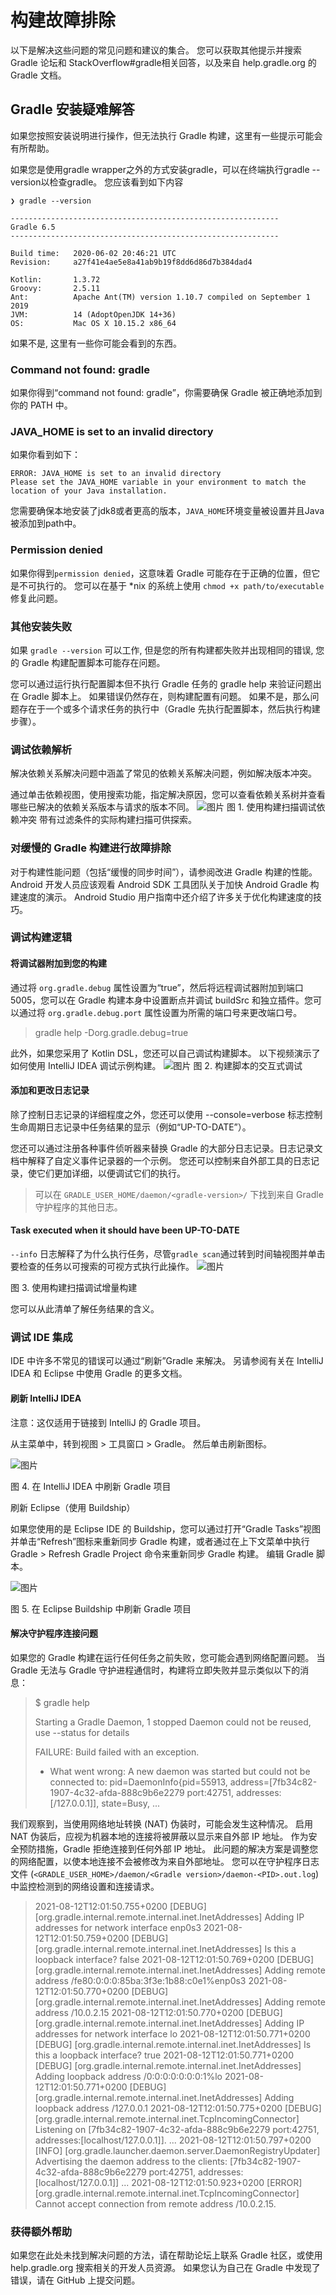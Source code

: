 # 构建故障排除

以下是解决这些问题的常见问题和建议的集合。 您可以获取其他提示并搜索 Gradle 论坛和 StackOverflow#gradle相关回答，以及来自 help.gradle.org 的 Gradle 文档。

## Gradle 安装疑难解答
如果您按照安装说明进行操作，但无法执行 Gradle 构建，这里有一些提示可能会有所帮助。

如果您是使用gradle wrapper之外的方式安装gradle，可以在终端执行gradle --version以检查gradle。
您应该看到如下内容
```
❯ gradle --version

------------------------------------------------------------
Gradle 6.5
------------------------------------------------------------

Build time:   2020-06-02 20:46:21 UTC
Revision:     a27f41e4ae5e8a41ab9b19f8dd6d86d7b384dad4

Kotlin:       1.3.72
Groovy:       2.5.11
Ant:          Apache Ant(TM) version 1.10.7 compiled on September 1 2019
JVM:          14 (AdoptOpenJDK 14+36)
OS:           Mac OS X 10.15.2 x86_64
```
如果不是, 这里有一些你可能会看到的东西。
### Command not found: gradle
如果你得到“command not found: gradle”，你需要确保 Gradle 被正确地添加到你的 PATH 中。

### JAVA_HOME is set to an invalid directory

如果你看到如下：
```
ERROR: JAVA_HOME is set to an invalid directory
Please set the JAVA_HOME variable in your environment to match the location of your Java installation.

```
您需要确保本地安装了jdk8或者更高的版本，`JAVA_HOME`环境变量被设置并且Java被添加到path中。

### Permission denied

如果你得到`permission denied`，这意味着 Gradle 可能存在于正确的位置，但它是不可执行的。 您可以在基于 *nix 的系统上使用 `chmod +x path/to/executable` 修复此问题。

### 其他安装失败
如果 `gradle --version` 可以工作, 但是您的所有构建都失败并出现相同的错误, 您的 Gradle 构建配置脚本可能存在问题。

您可以通过运行执行配置脚本但不执行 Gradle 任务的 gradle help 来验证问题出在 Gradle 脚本上。 如果错误仍然存在，则构建配置有问题。 如果不是，那么问题存在于一个或多个请求任务的执行中（Gradle 先执行配置脚本，然后执行构建步骤）。

### 调试依赖解析
解决依赖关系解决问题中涵盖了常见的依赖关系解决问题，例如解决版本冲突。

通过单击依赖视图，使用搜索功能，指定解决原因，您可以查看依赖关系树并查看哪些已解决的依赖关系版本与请求的版本不同。
![图片](https://docs.gradle.org/current/userguide/img/troubleshooting-dependency-management-build-scan.png)
图 1. 使用构建扫描调试依赖冲突
带有过滤条件的实际构建扫描可供探索。

### 对缓慢的 Gradle 构建进行故障排除
对于构建性能问题（包括“缓慢的同步时间”），请参阅改进 Gradle 构建的性能。
Android 开发人员应该观看 Android SDK 工具团队关于加快 Android Gradle 构建速度的演示。 Android Studio 用户指南中还介绍了许多关于优化构建速度的技巧。

### 调试构建逻辑
#### 将调试器附加到您的构建
通过将 `org.gradle.debug` 属性设置为“true”，然后将远程调试器附加到端口 5005，您可以在 Gradle 构建本身中设置断点并调试 buildSrc 和独立插件。您可以通过将 `org.gradle.debug.port` 属性设置为所需的端口号来更改端口号。
> gradle help -Dorg.gradle.debug=true


此外，如果您采用了 Kotlin DSL，您还可以自己调试构建脚本。
以下视频演示了如何使用 IntelliJ IDEA 调试示例构建。
![图片](https://docs.gradle.org/current/userguide/img/remote-debug-gradle.gif)
图 2. 构建脚本的交互式调试

#### 添加和更改日志记录
除了控制日志记录的详细程度之外，您还可以使用 --console=verbose 标志控制生命周期日志记录中任务结果的显示（例如“UP-TO-DATE”）。

您还可以通过注册各种事件侦听器来替换 Gradle 的大部分日志记录。日志记录文档中解释了自定义事件记录器的一个示例。 您还可以控制来自外部工具的日志记录，使它们更加详细，以便调试它们的执行。
> 可以在 `GRADLE_USER_HOME/daemon/<gradle-version>/` 下找到来自 Gradle 守护程序的其他日志。

#### Task executed when it should have been UP-TO-DATE
`--info` 日志解释了为什么执行任务，尽管`gradle scan`通过转到时间轴视图并单击要检查的任务以可搜索的可视方式执行此操作。
![图片](https://docs.gradle.org/current/userguide/img/troubleshooting-task-execution-build-scan.png)

图 3. 使用构建扫描调试增量构建

您可以从此清单了解任务结果的含义。

### 调试 IDE 集成
IDE 中许多不常见的错误可以通过“刷新”Gradle 来解决。 另请参阅有关在 IntelliJ IDEA 和 Eclipse 中使用 Gradle 的更多文档。

#### 刷新 IntelliJ IDEA
注意：这仅适用于链接到 IntelliJ 的 Gradle 项目。

从主菜单中，转到视图 > 工具窗口 > Gradle。 然后单击刷新图标。

![图片](https://docs.gradle.org/current/userguide/img/troubleshooting-refresh-intellij.png)

图 4. 在 IntelliJ IDEA 中刷新 Gradle 项目

刷新 Eclipse（使用 Buildship）

如果您使用的是 Eclipse IDE 的 Buildship，您可以通过打开“Gradle Tasks”视图并单击“Refresh”图标来重新同步 Gradle 构建，或者通过在上下文菜单中执行 Gradle > Refresh Gradle Project 命令来重新同步 Gradle 构建。 编辑 Gradle 脚本。

![图片](https://docs.gradle.org/current/userguide/img/troubleshooting-refresh-eclipse.png)

图 5. 在 Eclipse Buildship 中刷新 Gradle 项目

#### 解决守护程序连接问题

如果您的 Gradle 构建在运行任何任务之前失败，您可能会遇到网络配置问题。 当 Gradle 无法与 Gradle 守护进程通信时，构建将立即失败并显示类似以下的消息：

> $ gradle help
>
> Starting a Gradle Daemon, 1 stopped Daemon could not be reused, use --status for details
>
> FAILURE: Build failed with an exception.
>
> * What went wrong:
> A new daemon was started but could not be connected to: pid=DaemonInfo{pid=55913, address=[7fb34c82-1907-4c32-afda-888c9b6e2279 port:42751, addresses:[/127.0.0.1]], state=Busy, ...

我们观察到，当使用网络地址转换 (NAT) 伪装时，可能会发生这种情况。 启用 NAT 伪装后，应视为机器本地的连接将被屏蔽以显示来自外部 IP 地址。 作为安全预防措施，Gradle 拒绝连接到任何外部 IP 地址。
此问题的解决方案是调整您的网络配置，以使本地连接不会被修改为来自外部地址。
您可以在守护程序日志文件 (`<GRADLE_USER_HOME>/daemon/<Gradle version>/daemon-<PID>.out.log`) 中监控检测到的网络设置和连接请求。

> 2021-08-12T12:01:50.755+0200 [DEBUG] [org.gradle.internal.remote.internal.inet.InetAddresses] Adding IP addresses for network interface enp0s3
> 2021-08-12T12:01:50.759+0200 [DEBUG] [org.gradle.internal.remote.internal.inet.InetAddresses] Is this a loopback interface? false
> 2021-08-12T12:01:50.769+0200 [DEBUG] [org.gradle.internal.remote.internal.inet.InetAddresses] Adding remote address /fe80:0:0:0:85ba:3f3e:1b88:c0e1%enp0s3
> 2021-08-12T12:01:50.770+0200 [DEBUG] [org.gradle.internal.remote.internal.inet.InetAddresses] Adding remote address /10.0.2.15
> 2021-08-12T12:01:50.770+0200 [DEBUG] [org.gradle.internal.remote.internal.inet.InetAddresses] Adding IP addresses for network interface lo
> 2021-08-12T12:01:50.771+0200 [DEBUG] [org.gradle.internal.remote.internal.inet.InetAddresses] Is this a loopback interface? true
> 2021-08-12T12:01:50.771+0200 [DEBUG] [org.gradle.internal.remote.internal.inet.InetAddresses] Adding loopback address /0:0:0:0:0:0:0:1%lo
> 2021-08-12T12:01:50.771+0200 [DEBUG] [org.gradle.internal.remote.internal.inet.InetAddresses] Adding loopback address /127.0.0.1
> 2021-08-12T12:01:50.775+0200 [DEBUG] [org.gradle.internal.remote.internal.inet.TcpIncomingConnector] Listening on [7fb34c82-1907-4c32-afda-888c9b6e2279 port:42751, addresses:[localhost/127.0.0.1]].
> ...
> 2021-08-12T12:01:50.797+0200 [INFO] [org.gradle.launcher.daemon.server.DaemonRegistryUpdater] Advertising the daemon address to the clients: [7fb34c82-1907-4c32-afda-888c9b6e2279 port:42751, addresses:[localhost/127.0.0.1]]
> ...
> 2021-08-12T12:01:50.923+0200 [ERROR] [org.gradle.internal.remote.internal.inet.TcpIncomingConnector] Cannot accept connection from remote address /10.0.2.15.


### 获得额外帮助

如果您在此处未找到解决问题的方法，请在帮助论坛上联系 Gradle 社区，或使用 help.gradle.org 搜索相关的开发人员资源。
如果您认为自己在 Gradle 中发现了错误，请在 GitHub 上提交问题。